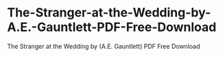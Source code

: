 # The-Stranger-at-the-Wedding-by-A.E.-Gauntlett-PDF-Free-Download
The Stranger at the Wedding by (A.E. Gauntlett) PDF Free Download
